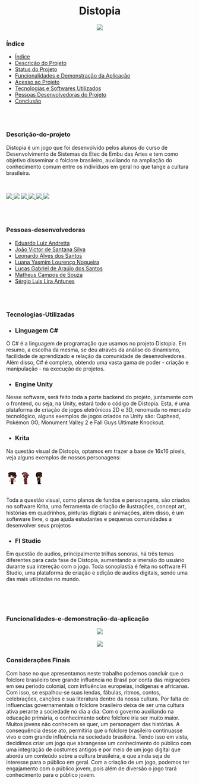 </i><h1 align="center"> Distopia </h1>

<p align="center">
  <img src="http://img.shields.io/static/v1?label=STATUS&message=Finalizado&color=GREEN&style=for-the-badge"/>
</p>

### Índice

* [Índice](#índice)
* [Descrição do Projeto](#descrição-do-projeto)
* [Status do Projeto](#status-do-Projeto)
* [Funcionalidades e Demonstração da Aplicação](#funcionalidades-e-demonstração-da-aplicação)
* [Acesso ao Projeto](#acesso-ao-projeto)
* [Tecnologias e Softwares Utilizados](#tecnologias-utilizadas)
* [Pessoas Desenvolvedoras do Projeto](#pessoas-desenvolvedoras)
* [Conclusão](#considerações-finais)

<br>
<br>

### Descrição-do-projeto

Distopia é um jogo que foi desenvolvido pelos alunos do curso de Desenvolvimento de Sistemas da Etec de Embu das Artes e tem como objetivo disseminar o folclore brasileiro, auxiliando na ampliação do conhecimento comum entre os indivíduos em geral no que tange a cultura brasileira.

<br>

<a alt="Instagram" href="https://www.instagram.com/___distopia___/"> <img src="https://img.shields.io/badge/Instagram-E4405F?style=for-the-badge&logo=instagram&logoColor=white" link="https://www.instagram.com/___distopia___/"/> </a>
<a alt="https://github.com/distopia-jogo"><img src="https://img.shields.io/badge/GitHub-100000?style=for-the-badge&logo=github&logoColor=white"/></a>
<a alt="Gmail" href="mailto:distopia.jogo@gmail.com"> <img src="https://img.shields.io/badge/Gmail-D14836?style=for-the-badge&logo=gmail&logoColor=white"/> </a>
<a alt="C#" href="https://docs.microsoft.com/pt-br/dotnet/csharp/"> <img src="https://img.shields.io/badge/C%23-239120?style=for-the-badge&logo=c-sharp&logoColor=white"/> </a>
<a alt="MySQL" href="https://www.mysql.com/"> <img src="https://img.shields.io/badge/MySQL-00000F?style=for-the-badge&logo=mysql&logoColor=white"/> </a>
<a alt="https://www.microsoft.com/pt-br/windows/"> <img src="https://img.shields.io/badge/Windows-017AD7?style=for-the-badge&logo=windows&logoColor=white"/></a>

<br>
<br>

### Pessoas-desenvolvedoras

* <a href="https://github.com/orgs/distopia-jogo/people/EduardoAndretta"> Eduardo Luiz Andretta  </a>
* <a href="https://github.com/orgs/distopia-jogo/people/joaosantsilva"> João Victor de Santana Silva </a>
* <a href="https://github.com/orgs/distopia-jogo/people/LeonardoAlves24"> Leonardo Alves dos Santos </a>
* <a href="https://github.com/orgs/distopia-jogo/people/luanayasmim">Luana Yasmim Lourenço Nogueira </a>
* <a href="https://github.com/orgs/distopia-jogo/people/lugabrielll"> Lucas Gabriel de Araújo dos Santos </a>
* <a href="https://github.com/orgs/distopia-jogo/people/theusouza0"> Matheus Campos de Souza </a> 
* <a href="https://github.com/orgs/distopia-jogo/people/liratecinfo"> Sérgio Luis Lira Antunes </a> 

<br>
<br>

### Tecnologias-Utilizadas

* <h3>Linguagem C#</h3>

<p>O C# é a linguagem de programação que usamos no projeto Distopia. Em resumo, a escolha da mesma, se deu através da análise do dinamismo, facilidade de aprendizado e relação da comunidade de desenvolvedores. Além disso, C# é completa, obtendo uma vasta gama de poder - criação e manipulação - na execução de projetos.</p>

* <h3>Engine Unity</h3>

<p>Nesse software, será feito toda a parte backend do projeto, juntamente com o frontend, ou seja, na Unity, estará todo o código de Distopia. Esta, é uma plataforma de criação de jogos eletrônicos 2D e 3D, renomada no mercado tecnológico, alguns exemplos de jogos criados na Unity são: Cuphead, Pokémon GO, Monument Valley 2 e Fall Guys Ultimate Knockout. </p>

* <h3>Krita</h3>

<p>Na questão visual de Distopia, optamos em trazer a base de 16x16 pixels, veja alguns exemplos de nossos personagens:</p>
<br>
<a href="" ><img src='https://raw.githubusercontent.com/distopia-jogo/personagens/main/personagem1/personagem1.png'/><a/>
<a href="" ><img src="https://raw.githubusercontent.com/distopia-jogo/personagens/main/saci/pular/png/pular1.png"/><a/>
<a href="" ><img src="https://raw.githubusercontent.com/distopia-jogo/personagens/main/personagem2/andar/png/andar1.png"/><a/>
<br><br>
<p>Toda a questão visual, como planos de fundos e personagens, são criados no software Krita, uma ferramenta de criação de ilustrações, concept art, histórias em quadrinhos, pinturas digitais e animações, além disso, é um softeware livre, o que ajuda estudantes e pequenas comunidades a desenvolver seus projetos</p>
  
* <h3>Fl Studio</h3>
<p>Em questão de audios, principalmente trilhas sonoras, há três temas diferentes para cada fase de Distopia, aumentando a imersão do usuário durante sua intereção com o jogo. Toda sonoplastia é feita no software Fl Studio, uma plataforma de criação e edição de audios digitais, sendo uma das mais utilizadas no mundo.</p><br>
  
<br>
<br>
  
### Funcionalidades-e-demonstração-da-aplicação

<p align="center">
  <img src="https://user-images.githubusercontent.com/82424514/169671467-d52e6a92-3d8a-4d25-8788-15402301aa73.gif" />
</p>
<p align="center">
  <img src="https://user-images.githubusercontent.com/82424514/169671559-40a67bb8-f060-4abe-b23f-3fcbe442ff45.gif" />
</p>


  
  
  
### Considerações Finais
  
  <p> Com base no que apresentamos neste trabalho podemos concluir que o folclore brasileiro teve grande influência no Brasil por conta das migrações em seu período colonial, com influências europeias, indígenas e africanas. Com isso, se espalhou-se suas lendas, fábulas, ritmos, contos, celebrações, canções e sua literatura dentro da nossa cultura.
Por falta de influencias governamentais o folclore brasileiro deixa de ser uma cultura ativa perante a sociedade no dia a dia. Com o governo auxiliando na educação primária, o conhecimento sobre folclore iria ser muito maior. Muitos jovens não conhecem se quer, um personagem das histórias. A consequência desse ato, permitiria que o folclore brasileiro continuasse vivo e com grande influência na sociedade brasileira.
Tendo isso em vista, decidimos criar um jogo que abrangesse um conhecimento do público com uma integração de costumes antigos e por meio de um jogo digital que aborda um conteúdo sobre a cultura brasileira, e que ainda seja de interesse para o público em geral. Com a criação de um jogo, podemos ter engajamento com o público jovem, pois além de diversão o jogo trará conhecimento para o público jovem.
</p>

  
